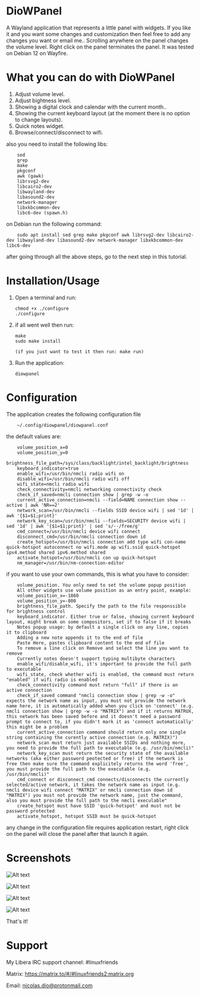# DioWPanel
A Wayland application that represents a little panel with widgets. If you like it and you want some changes and customization then feel free to add any changes you want or email me..
Scrolling anywhere on the panel changes the volume level. Right click on the panel terminates the panel.
It was tested on Debian 12 on Wayfire.

# What you can do with DioWPanel
   1. Adjust volume level.
   2. Adjust bightness level.
   3. Showing a digital clock and calendar with the current month..
   4. Showing the current keyboard layout (at the moment there is no option to change layouts).
   5. Quick notes widget.
   6. Browse/connect/disconnect to wifi.

   also you need to install the following libs:

		sed
		grep
		make
		pkgconf
		awk (gawk)
	 	librsvg2-dev
		libcairo2-dev
		libwayland-dev
		libasound2-dev
		network-manager
		libxkbcommon-dev
		libc6-dev (spawn.h)

   on Debian run the following command:

		sudo apt install sed grep make pkgconf awk librsvg2-dev libcairo2-dev libwayland-dev libasound2-dev network-manager libxkbcommon-dev libc6-dev

   after going through all the above steps, go to the next step in this tutorial.

# Installation/Usage
  1. Open a terminal and run:

		 chmod +x ./configure
		 ./configure

  3. if all went well then run:

		 make
		 sudo make install
		 
		 (if you just want to test it then run: make run)
		
  4. Run the application:
  
		 diowpanel

# Configuration
The application creates the following configuration file

		~/.config/diowpanel/diowpanel.conf

   the default values are:

		volume_position_x=0
		volume_position_y=0
		brightness_file_path=/sys/class/backlight/intel_backlight/brightness
		keyboard_indicator=true
		enable_wifi=/usr/bin/nmcli radio wifi on
		disable_wifi=/usr/bin/nmcli radio wifi off
		wifi_state=nmcli radio wifi
		check_connectivity=nmcli networking connectivity check
		check_if_saved=nmcli connection show | grep -w -o
		current_active_connection=nmcli --field=NAME connection show --active | awk 'NR==2'
		network_scan=/usr/bin/nmcli --fields SSID device wifi | sed '1d' | awk '{$1=$1;print}'
		network_key_scan=/usr/bin/nmcli --fields=SECURITY device wifi | sed '1d' | awk '{$1=$1;print}' | sed 's/--/free/g'
		cmd_connect=/usr/bin/nmcli device wifi connect
		disconnect_cmd=/usr/bin/nmcli connection down id
		create_hotspot=/usr/bin/nmcli connection add type wifi con-name quick-hotspot autoconnect no wifi.mode ap wifi.ssid quick-hotspot ipv4.method shared ipv6.method shared
		activate_hotspot=/usr/bin/nmcli con up quick-hotspot
		nm_manager=/usr/bin/nm-connection-editor

   if you want to use your own commands, this is what you have to consider:

		volume_position. You only need to set the volume popup position
		All other widgets use volume position as an entry point, example:
		volume_position_x=-1860
		volume_position_y=-800
		brightness_file_path. Specify the path to the file responssible for brightness control
		keyboard_indicator. Either true or false, showing current keyboard layout, might break on some compositors, set if to false if it breaks
		Notes popup usage: by default a single click on any line, copies it to clipboard
		Adding a new note appends it to the end of file
		Paste Here, pastes clipboard content to the end of file
		To remove a line click on Remove and select the line you want to remove
		Currently notes doesn't support typing multibyte characters
		enable_wifi/disable_wifi, it's important to provide the full path to executable
		wifi_state, check whether wifi is enabled, the command must return "enabled" if wifi radio is enabled
		check_connectivity command must return "full" if there is an active connection
		check_if_saved command "nmcli connection show | grep -w -o" expects the network name as input, you must not provide the network name here, it is automatically added when you click on 'connect' (e.g. nmcli connection show | grep -w -o "MATRIX") and if it returns MATRUX, this network has been saved before and it doesn't need a password prompt to connect to, if you didn't mark it as 'connect automatically' this might be a problem
		current_active_connection command should return only one single string containing the curently active connection (e.g. MATRIX)")
		network_scan must return just available SSIDs and nothing more, you need to provide the full path to executable (e.g. /usr/bin/nmcli)"
		network_key_scan must return the security state of the available networks (aka either password peotected or free) if the network is free then make sure the command explicitely returns the word 'free', you must provide the full path to the executable (e.g. /usr/bin/nmcli)"
		cmd_connect or disconnect_cmd connects/disconnects the currently selected/active network, it takes the network name as input (e.g. nmcli device wifi connect "MATRIX" or nmcli connection down id "MATRIX") you must not provide the network name, just the command, also you must provide the full path to the nmcli execulable"
		create_hotspot must have SSID 'quick-hotspot' and must not be password protected
		activate_hotspot, hotspot SSID must be quick-hotspot

   any change in the configuration file requires application restart, right click on the panel will close the panel after that launch it again.

# Screenshots

![Alt text](https://raw.githubusercontent.com/DiogenesN/diowpanel/main/diowpanel-volume.png)

![Alt text](https://raw.githubusercontent.com/DiogenesN/diowpanel/main/diowpanel-calendar.png)

![Alt text](https://raw.githubusercontent.com/DiogenesN/diowpanel/main/diowpanel-notes.png)

![Alt text](https://raw.githubusercontent.com/DiogenesN/diowpanel/main/diowpanel-notwork.png)

That's it!

# Support

   My Libera IRC support channel: #linuxfriends

   Matrix: https://matrix.to/#/#linuxfriends2:matrix.org

   Email: nicolas.dio@protonmail.com
